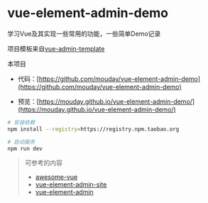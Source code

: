 # vue-element-admin-demo

学习Vue及其实现一些常用的功能，一些简单Demo记录

项目模板来自[vue-admin-template](https://github.com/PanJiaChen/vue-admin-template)

本项目

- 代码：[https://github.com/mouday/vue-element-admin-demo](https://github.com/mouday/vue-element-admin-demo)

- 预览：[https://mouday.github.io/vue-element-admin-demo/](https://mouday.github.io/vue-element-admin-demo/)

```bash
# 安装依赖
npm install --registry=https://registry.npm.taobao.org

# 启动服务
npm run dev
```

> 可参考的内容
> - [awesome-vue](https://github.com/vuejs/awesome-vue)
> - [vue-element-admin-site](https://panjiachen.gitee.io/vue-element-admin-site/zh/guide)
> - [vue-element-admin](https://panjiachen.github.io/vue-element-admin)